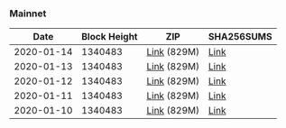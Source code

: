 ### Mainnet

|    Date    | Block Height | ZIP | SHA256SUMS |
| ---------- | ------------ | --- | ---------- |
| 2020-01-14 | 1340483 | [Link](https://s3-ap-southeast-2.amazonaws.com/ion-bootstrap/mainnet/2020-01-14/bootstrap.dat.zip) (829M) | [Link](https://s3-ap-southeast-2.amazonaws.com/ion-bootstrap/mainnet/2020-01-14/SHA256SUMS) |
| 2020-01-13 | 1340483 | [Link](https://s3-ap-southeast-2.amazonaws.com/ion-bootstrap/mainnet/2020-01-13/bootstrap.dat.zip) (829M) | [Link](https://s3-ap-southeast-2.amazonaws.com/ion-bootstrap/mainnet/2020-01-13/SHA256SUMS) |
| 2020-01-12 | 1340483 | [Link](https://s3-ap-southeast-2.amazonaws.com/ion-bootstrap/mainnet/2020-01-12/bootstrap.dat.zip) (829M) | [Link](https://s3-ap-southeast-2.amazonaws.com/ion-bootstrap/mainnet/2020-01-12/SHA256SUMS) |
| 2020-01-11 | 1340483 | [Link](https://s3-ap-southeast-2.amazonaws.com/ion-bootstrap/mainnet/2020-01-11/bootstrap.dat.zip) (829M) | [Link](https://s3-ap-southeast-2.amazonaws.com/ion-bootstrap/mainnet/2020-01-11/SHA256SUMS) |
| 2020-01-10 | 1340483 | [Link](https://s3-ap-southeast-2.amazonaws.com/ion-bootstrap/mainnet/2020-01-10/bootstrap.dat.zip) (829M) | [Link](https://s3-ap-southeast-2.amazonaws.com/ion-bootstrap/mainnet/2020-01-10/SHA256SUMS) |
